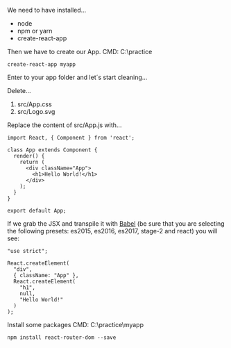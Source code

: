 We need to have installed...

* node
* npm or yarn
* create-react-app

Then we have to create our App.
CMD: C:\practice

```
create-react-app myapp
```

Enter to your app folder and let´s start cleaning...

Delete...

1. src/App.css
2. src/Logo.svg

<!--
TODO: How we create components
-->

Replace the content of src/App.js with...

```
import React, { Component } from 'react';

class App extends Component {
  render() {
    return (
      <div className="App">
        <h1>Hello World!</h1>
      </div>
    );
  }
}

export default App;
```

If we grab the JSX and transpile it with [Babel](http://babeljs.io/repl/) (be sure that you are selecting the following presets: es2015, es2016, es2017, stage-2 and react) you will see:

```
"use strict";

React.createElement(
  "div",
  { className: "App" },
  React.createElement(
    "h1",
    null,
    "Hello World!"
  )
);
```

Install some packages
CMD: C:\practice\myapp

```
npm install react-router-dom --save
```

<!--
TODO: How to pass data or props...
-->

<!--
TODO: Compose components together
-->
